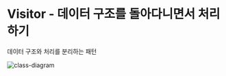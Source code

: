 # Visitor - 데이터 구조를 돌아다니면서 처리하기
데이터 구조와 처리를 분리하는 패턴

![class-diagram](http://www.plantuml.com/plantuml/proxy?src=https://raw.githubusercontent.com/hanbee1005/basic-design-pattern/main/resources/puml/chapter13.puml)

